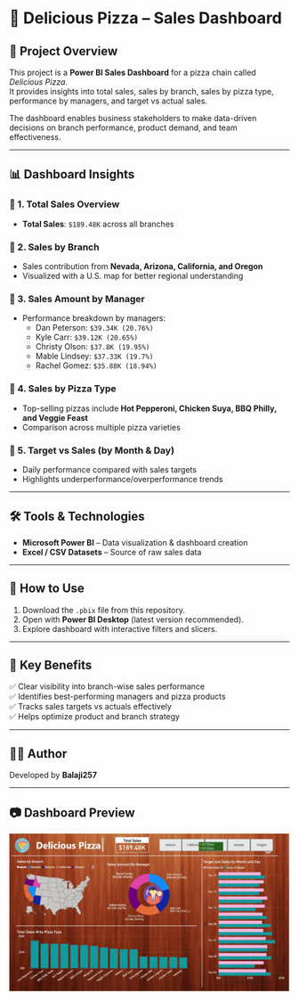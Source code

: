 # 🍕 Delicious Pizza – Sales Dashboard  

## 📌 Project Overview  
This project is a **Power BI Sales Dashboard** for a pizza chain called *Delicious Pizza*.  
It provides insights into total sales, sales by branch, sales by pizza type, performance by managers, and target vs actual sales.  

The dashboard enables business stakeholders to make data-driven decisions on branch performance, product demand, and team effectiveness.  

---

## 📊 Dashboard Insights  

### 🔹 1. Total Sales Overview  
- **Total Sales**: `$189.48K` across all branches  

### 🔹 2. Sales by Branch  
- Sales contribution from **Nevada, Arizona, California, and Oregon**  
- Visualized with a U.S. map for better regional understanding  

### 🔹 3. Sales Amount by Manager  
- Performance breakdown by managers:  
  - Dan Peterson: `$39.34K (20.76%)`  
  - Kyle Carr: `$39.12K (20.65%)`  
  - Christy Olson: `$37.8K (19.95%)`  
  - Mable Lindsey: `$37.33K (19.7%)`  
  - Rachel Gomez: `$35.88K (18.94%)`  

### 🔹 4. Sales by Pizza Type  
- Top-selling pizzas include **Hot Pepperoni, Chicken Suya, BBQ Philly, and Veggie Feast**  
- Comparison across multiple pizza varieties  

### 🔹 5. Target vs Sales (by Month & Day)  
- Daily performance compared with sales targets  
- Highlights underperformance/overperformance trends  

---

## 🛠️ Tools & Technologies  
- **Microsoft Power BI** – Data visualization & dashboard creation  
- **Excel / CSV Datasets** – Source of raw sales data  

---

## 🚀 How to Use  
1. Download the `.pbix` file from this repository.  
2. Open with **Power BI Desktop** (latest version recommended).  
3. Explore dashboard with interactive filters and slicers.  

---

## 📑 Key Benefits  
✅ Clear visibility into branch-wise sales performance  
✅ Identifies best-performing managers and pizza products  
✅ Tracks sales targets vs actuals effectively  
✅ Helps optimize product and branch strategy  

---

## 👨‍💻 Author  
Developed by **Balaji257**  

---

## 📷 Dashboard Preview  

![Pizza Sales Dashboard](images/Pizza%20sales%20dashboard.jpg)
